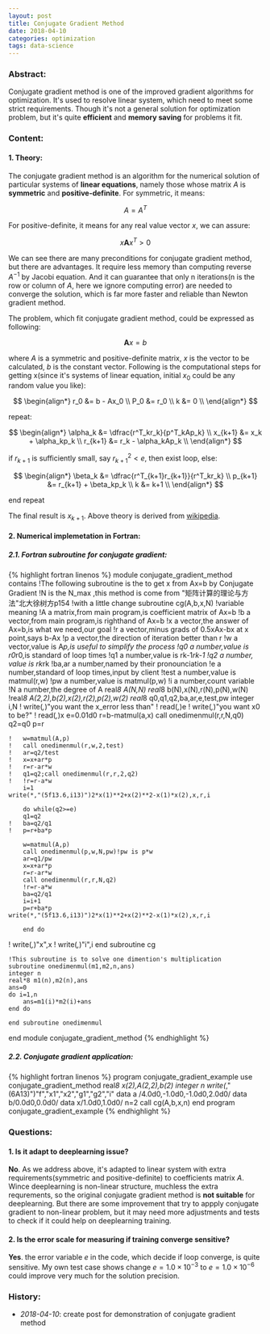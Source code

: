 ```yaml
---
layout: post
title: Conjugate Gradient Method
date: 2018-04-10 
categories: optimization
tags: data-science 
--- 
```

<script type="text/x-mathjax-config">
  MathJax.Hub.Config({
    tex2jax: {
      inlineMath: [ ['$','$'] ],
      processEscapes: true
    }
  });
</script>
<script src="https://cdnjs.cloudflare.com/ajax/libs/mathjax/2.7.0/MathJax.js?config=TeX-AMS-MML_HTMLorMML" type="text/javascript"></script>

### Abstract: 
Conjugate gradient method is one of the improved gradient algorithms for optimization. 
It's used to resolve linear system, which need to meet some strict requirements.
Though it's not a general solution for optimization problem, but it's quite **efficient** and **memory saving** for problems it fit.<br>

### Content:
#### 1. Theory:
The conjugate gradient method is an algorithm for the numerical solution of particular systems of **linear equations**, namely those whose matrix $A$ is **symmetric** and **positive-definite**. 
For symmetric, it means:

$$ A=A^T $$

For positive-definite, it means for any real value vector $x$, we can assure:

$$ x\mathbf{A}x^T>0 $$

We can see there are many preconditions for conjugate gradient method, but there are advantages. It require less memory than computing reverse $A^{-1}$ by Jacobi equation. And it can guarantee that only n iterations(n is the row or column of $A$, here we ignore computing error) are needed to converge the solution, which is far more faster and reliable than Newton gradient method.

The problem, which fit conjugate gradient method, could be expressed as following:

$$ \mathbf{A}x=b $$

where $A$ is a symmetric and positive-definite matrix, $x$ is the vector to be calculated, $b$ is the constant vector. Following is the computational steps for getting x(since it's systems of linear equation, initial $x_0$ could be any random value you like):

$$ \begin{align*}
r_0 &= b - Ax_0 \\
P_0 &= r_0 \\
k &= 0 \\
\end{align*} $$

repeat:

$$ \begin{align*}
\alpha_k &= \dfrac{r^T_kr_k}{p^T_kAp_k} \\
x_{k+1} &= x_k + \alpha_kp_k \\
r_{k+1} &= r_k - \alpha_kAp_k \\
\end{align*} $$

if $r_{k+1}$ is sufficiently small, say $r_{k+1}^2<e$, then exist loop, else:

$$ \begin{align*}
\beta_k &= \dfrac{r^T_{k+1}r_{k+1}}{r^T_kr_k} \\
p_{k+1} &= r_{k+1} + \beta_kp_k \\
k &= k+1 \\
\end{align*} $$

end repeat

The final result is $x_{k+1}$. Above theory is derived from [wikipedia](https://en.wikipedia.org/wiki/Conjugate_gradient_method#Numerical_example).

#### 2. Numerical implemetation in Fortran:
##### 2.1. Fortran subroutine for conjugate gradient:

{% highlight fortran linenos %}
module conjugate_gradient_method
	contains 
!The following subroutine is the to get x from Ax=b by Conjugate Gradient
!N is the N_max ,this method is come from "矩阵计算的理论与方法"北大徐树方p154 
!with a little change
	subroutine cg(A,b,x,N)
	!variable	meaning
	!A		a matrix,from main program,is coefficient matrix of Ax=b
	!b		a vector,from main program,is righthand of Ax=b
	!x		a vector,the answer of Ax=b,is what we need,our goal
	!r		a vector,minus grads of 0.5xAx-bx at x point,says b-Ax
	!p		a vector,the direction of iteration better than r
	!w		a vector,value is A*p,is useful to simplify the process
	!q0		a number,value is r0*r0,is standard of loop times
	!q1		a number,value is rk-1*rk-1
	!q2		a number, value is rk*rk
	!ba,ar		a number,named by their pronounciation
	!e		a number,standard of loop times,input by client
	!test		a number,value is matmul(r,w)
	!pw		a number,value is matmul(p,w)
	!i		a number,count variable
	!N		a number,the degree of A
		real*8 A(N,N)
		real*8 b(N),x(N),r(N),p(N),w(N)
		!real*8 A(2,2),b(2),x(2),r(2),p(2),w(2)
		real*8 q0,q1,q2,ba,ar,e,test,pw
		integer i,N
	!	write(*,*)"you want the x_error less than"
	!	read(*,*)e
	!	write(*,*)"you want x0 to be?"
	!	read(*,*)x
		e=0.01d0
		r=b-matmul(a,x)
		call onedimenmul(r,r,N,q0)
		q2=q0
		p=r

	!	w=matmul(A,p)
	!	call onedimenmul(r,w,2,test)
	!	ar=q2/test
	!	x=x+ar*p
	!	r=r-ar*w
	!	q1=q2;call onedimenmul(r,r,2,q2)
	!	!r=r-a*w
		i=1
	write(*,"(5f13.6,i13)")2*x(1)**2+x(2)**2-x(1)*x(2),x,r,i
	
		do while(q2>=e)
		q1=q2
	!	ba=q2/q1
	!	p=r+ba*p
		
		w=matmul(A,p)
		call onedimenmul(p,w,N,pw)!pw is p*w
		ar=q1/pw
		x=x+ar*p
		r=r-ar*w
		call onedimenmul(r,r,N,q2)
		!r=r-a*w
		ba=q2/q1
		i=i+1
		p=r+ba*p
	write(*,"(5f13.6,i13)")2*x(1)**2+x(2)**2-x(1)*x(2),x,r,i
	
		end do
!	write(*,*)"x",x
!	write(*,*)"i",i
	end subroutine cg

	!This subroutine is to solve one dimention's multiplication
	subroutine onedimenmul(m1,m2,n,ans)
	integer n
	real*8 m1(n),m2(n),ans
	ans=0
	do i=1,n
		ans=m1(i)*m2(i)+ans
	end do
	
	end subroutine onedimenmul
end module conjugate_gradient_method
{% endhighlight %}

##### 2.2. Conjugate gradient application:
{% highlight fortran linenos %}
program conjugate_gradient_example
	use conjugate_gradient_method
	real*8 x(2),A(2,2),b(2)
	integer n
	write(*,"(6A13)")"f","x1","x2","g1","g2","i"
	data a /4.0d0,-1.0d0,-1.0d0,2.0d0/
	data b/0.0d0,0.0d0/
	data x/1.0d0,1.0d0/
	n=2
	call cg(A,b,x,n)
end program conjugate_gradient_example
{% endhighlight %}

### Questions:
#### 1. Is it adapt to deeplearning issue?
**No**. As we address above, it's adapted to linear system with extra requirements(symmetric and positive-definite) to coefficients matrix $A$. 
Wince deeplearning is non-linear structure, muchless the extra requrements, so the original conjugate gradient method is **not suitable** for deeplearning.
But there are some improvement that try to appply conjugate gradient to non-linear problem, but it may need more adjustments and tests to check if it could help on deeplearning training.
#### 2. Is the error scale for measuring if training converge sensitive?
**Yes**. the error variable $e$ in the code, which decide if loop converge, is quite sensitive. My own test case shows change $e=1.0\times10^{-3}$ to $e=1.0\times10^{-6}$ could improve very much for the solution precision.
 
### History: 
* <em>2018-04-10</em>: create post for demonstration of conjugate gradient method 


